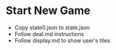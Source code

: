 # Start New Game

- Copy state0.json to state.json
- Follow deal.md instructions  
- Follow display.md to show user's tiles